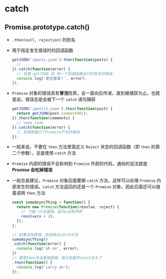 # catch

## Promise.prototype.catch()

- `.then(null, rejection)` 的别名

- 用于指定发生错误时的回调函数

    ```js
    getJSON('/posts.json').then(function(posts) {
      // ...
    }).catch(function(error) {
      // 处理 getJSON 和 前一个回调函数运行时发生的错误
      console.log('发生错误！', error);
    });
    ```

- `Promise` 对象的错误具有**冒泡**性质，会一直向后传递，直到被捕获为止。也就是说，错误总是会被下一个 `catch` 语句捕获

    ```js
    getJSON('/post/1.json').then(function(post) {
      return getJSON(post.commentURL);
    }).then(function(comments) {
      // some code
    }).catch(function(error) {
      // 处理前面三个Promise产生的错误
    });
    ```

- 一般来说，不要在 `then` 方法里面定义 `Reject` 状态的回调函数（即 `then` 的第二个参数），总是使用 `catch` 方法

- `Promise` 内部的错误不会影响到 `Promise` 外部的代码，通俗的说法就是 **Promise 会吃掉错误**

- 一般总是建议，`Promise` 对象后面要跟 `catch` 方法，这样可以处理 `Promise` 内部发生的错误。`catch` 方法返回的还是一个 `Promise` 对象，因此后面还可以接着调用 `then` 方法

    ```js
    const someAsyncThing = function() {
      return new Promise(function(resolve, reject) {
        // 下面一行会报错，因为x没有声明
        resolve(x + 2);
      });
    };

    // 如果没有报错，则会跳过catch方法
    someAsyncThing()
    .catch(function(error) {
      console.log('oh no', error);
    })
    // 要是then方法里面报错，就与前面的catch无关了
    .then(function() {
      console.log('carry on');
    });
    ```
